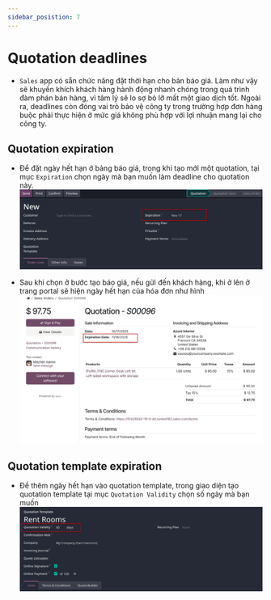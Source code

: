 ```yaml
---
sidebar_posistion: 7
---
```


# Quotation deadlines

- `Sales` app có sẵn chức năng đặt thời hạn cho bản báo giá. Làm như vậy sẽ khuyến khích khách hàng hành động nhanh chóng trong quá trình
  đàm phán bán hàng, vì tâm lý sẽ lo sợ bỏ lỡ mất một giao dịch tốt. Ngoài ra, deadlines còn đóng vai trò bảo vệ
  công ty trong trường hợp đơn hàng buộc phải thực hiện ở mức giá không phù hợp với lợi nhuận mang lại cho công ty.

## Quotation expiration

- Để đặt ngày hết hạn ở bảng báo giá, trong khi tạo mới một quotation, tại mục `Expiration` chọn ngày mà bạn muốn làm deadline
  cho quotation này.
  ![quotation expiration](../img/quotation_expiration.png)

- Sau khi chọn ở bước tạo báo giá, nếu gửi đến khách hàng, khi ở lên ở trang portal sẽ hiện ngày hết hạn của hóa đơn như hình
  ![quotation expiration](../img/quotation_expiration_portal.png)

## Quotation template expiration

- Để thêm ngày hết hạn vào quotation template, trong giao diện tạo quotation template tại mục `Quotation Validity` chọn số ngày
  mà bạn muốn
  ![quotation template expiration](../img/quotation_template_expiration.png)
